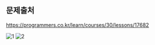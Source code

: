 ## 문제출처
https://programmers.co.kr/learn/courses/30/lessons/17682


![1](https://user-images.githubusercontent.com/83795383/132120434-d6382356-ade4-49a1-aa69-e156c846a1f6.jpg)
![2](https://user-images.githubusercontent.com/83795383/132120436-8e6f2380-f2b7-411a-b09f-634103a475a2.jpg)

